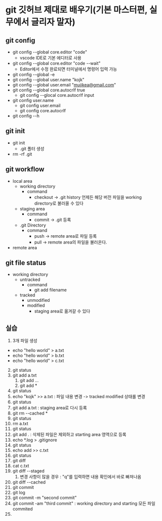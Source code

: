 # git 깃허브 제대로 배우기(기본 마스터편, 실무에서 글리자 말자)

## git config
* git config --global core.editor "code"
  * vscode IDE로 기본 에디터로 사용
* git config --global core.editor "code --wait"
  * Editor에서 수정 완료되면 터미널에서 명령어 입력 가능
* git config --global -e
* git config --global user.name "kojk"
* git config --global user.email "mujikea@gmail.com"
* git config --global core.autocrlf true
  * git config --glocal core.autocrlf input
* git config user.name
  * git config user.email
  * git config core.autocrlf
* git config --h
## git init
* git init 
  * .git 폴터 생성
* rm -rf .git
## git workflow 
* local area
  * working directory
    * command 
      * checkout -> .git history 언제든 해당 버전 파일을 working directory로 불러올 수 있다 
  * staging area
    * command 
      * commit -> .git 등록
  * .git Directory
    * command
      * push -> remote area로 파일 등록
      * pull -> remote area의 파일을 불러온다.
* remote area
## git file status
* working directory
  * untracked
    * command
      * git add filename
  * tracked
    * unmodified
    * modified
      * staging area로 옮겨갈 수 있다
## 실습
1. 3개 파일 생성
  * echo "hello world" > a.txt
  * echo "hello world" > b.txt
  * echo "hello world" > c.txt
2. git status
3. git add a.txt
   1. git add <filename>...
   2. git add *
4. git status
5. echo "kojk" >> a.txt : 파일 내용 변경 -> tracked modified 상태롤 변경
6. git status
7. git add a.txt : staging area로 다시 등록
8. git rm --cached *
9. git status
10. rm a.txt
11. git status
12. git add . : 삭제된 파일은 제외하고 starting area 영역으로 등록
13. echo *.log > .gitignore
14. git status
15. echo add >> c.txt
16. git status
17. git diff
18. cat c.txt
19. git diff --staged
    1.  변경 사항이 많을 경우 : "q"를 입력하면 내용 확인에서 바로 빠져나옴
20. git diff --cached
21. git commit
22. git log
23. git commit -m "second commit"
24. git commit -am "third commit" : working directory and starting 모든 파일 commited
25. 